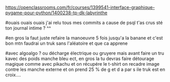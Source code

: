 https://openclassrooms.com/fr/courses/1399541-interface-graphique-pygame-pour-python/1400238-tp-dk-labyrinthe

#ouais ouais ouais j'ai relu tous mes commits a cause de psql t'as crus sté ton journal intime ? ^^

#en gros la faut juste refaire la manoeuvre 5 fois jusqu'a la banane et c'est bon mtn faudrai un truk sans l'aléatoire et que ca apprene

#avec algoalgo ? ou décharge électrique ou gruyere mais avant faire un tru kavec des poids manche bleu ect, en gros la tu devras faire détourage magique comme avec pikachu et on récupére le t-shirt on recadre image contre les manche externe et on prend 25 % de g et d a par s ile truk est en croix....
